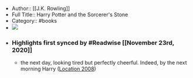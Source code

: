 - Author:: [[J.K. Rowling]]
- Full Title:: Harry Potter and the Sorcerer's Stone
- Category:: #books
- ![](https://images-na.ssl-images-amazon.com/images/I/51U6bQbA8oL._SL200_.jpg)
- ### Highlights first synced by #Readwise [[November 23rd, 2020]]
    - the next day, looking tired but perfectly cheerful. Indeed, by the next morning Harry ([Location 2008](https://readwise.io/to_kindle?action=open&asin=B0192CTMYG&location=2008))
